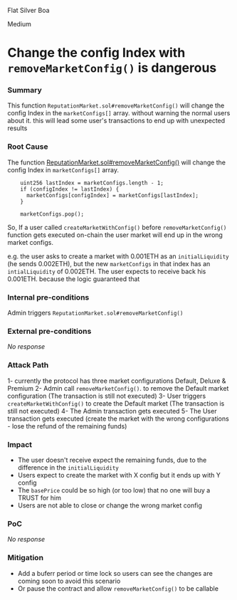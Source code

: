 Flat Silver Boa

Medium

# Change the config Index with `removeMarketConfig()` is dangerous

### Summary

This function `ReputationMarket.sol#removeMarketConfig()` will change the config Index in the `marketConfigs[]` array. without warning the normal users about it. this will lead some user's transactions to end up with unexpected results 

### Root Cause

The function [ReputationMarket.sol#removeMarketConfig()](https://github.com/sherlock-audit/2024-11-ethos-network-ii/blob/main/ethos/packages/contracts/contracts/ReputationMarket.sol#L403-L409) will change the config Index in `marketConfigs[]` array.
```solidity
    uint256 lastIndex = marketConfigs.length - 1;
    if (configIndex != lastIndex) {
      marketConfigs[configIndex] = marketConfigs[lastIndex];
    }

    marketConfigs.pop();
```

So, If a user called `createMarketWithConfig()` before `removeMarketConfig()` function gets executed on-chain the user market will end up in the wrong market configs.


e.g. the user asks to create a market with 0.001ETH as an `initialLiquidity` (he sends 0.002ETH), but the new `marketConfigs` in that index has an `intialLiquidity` of 0.002ETH. The user expects to receive back his 0.001ETH. because the logic guaranteed that

### Internal pre-conditions

 Admin triggers `ReputationMarket.sol#removeMarketConfig()`

### External pre-conditions

_No response_

### Attack Path

1- currently the protocol has three market configurations Default, Deluxe & Premium
2- Admin call `removeMarketConfig()`. to remove the Default market configuration (The transaction is still not executed)
3- User triggers `createMarketWithConfig()` to create the Default market (The transaction is still not executed)
4- The Admin  transaction gets executed
5- The User transaction gets executed (create the market with the wrong configurations - lose the refund of the remaining funds)


### Impact

- The user doesn't receive expect the remaining funds, due to the difference in the `initialLiquidity`
- Users expect to create the market with X config but it ends up with Y config 
- The `basePrice` could be so high (or too low) that no one will buy a TRUST for him 
- Users are not able to close or change the wrong market config 

### PoC

_No response_

### Mitigation

- Add a buferr period or time lock so users can see the changes are coming soon to avoid this scenario 
- Or pause the contract and allow `removeMarketConfig()` to be callable